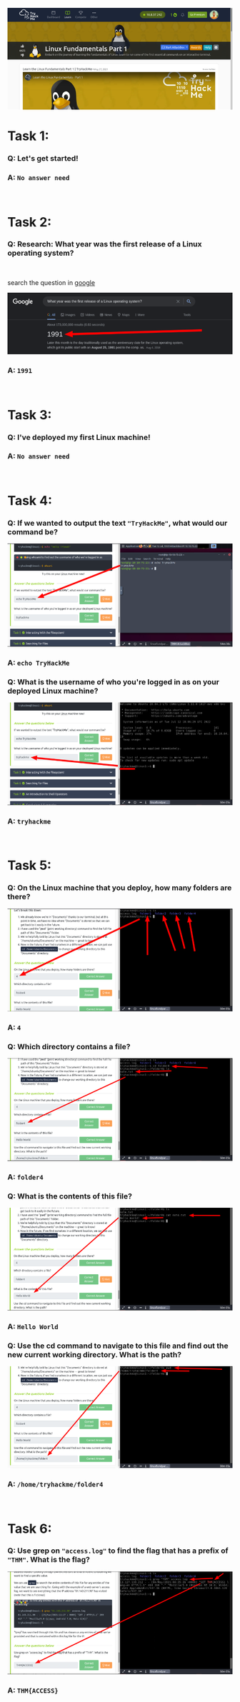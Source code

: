 ![linux](images/fundamentals-part-1.png)

**<h1>Task 1:</h1>**

<h3>Q: Let's get started!</h3>

### A: `No answer need`
<br/>

**<h1>Task 2:</h1>**

<h3>Q: Research: What year was the first release of a Linux operating system?</h3>
<br/>

search the question in [google](https://www.google.com)
<br/>

![1991](images/1991.png)
<br/>

### A: `1991`<br/>
<br/>

**<h1>Task 3:</h1>**

<h3>Q: I've deployed my first Linux machine!</h3>

### A: `No answer need`
<br/>

**<h1>Task 4:</h1>**

### Q: If we wanted to output the text `"TryHackMe"`, what would our command be?

![echotryhackme](images/echoTryhackme.png)

### A: `echo TryHackMe`

### Q: What is the username of who you're logged in as on your deployed Linux machine?

![tryhackme](images/tryhackme.png)

### A: `tryhackme`
<br/>

**<h1>Task 5:</h1>**

### Q: On the Linux machine that you deploy, how many folders are there?

![howmanyfolder](images/howmanyfolder.png)

### A: `4`

### Q: Which directory contains a file?

![folder4](images/folder4.png)

### A: `folder4`

### Q: What is the contents of this file?

![note](images/helloworld.png)

### A: `Hello World`

### Q: Use the cd command to navigate to this file and find out the new current working directory. What is the path?

![path](images/path.png)

### A: `/home/tryhackme/folder4`
<br/>

**<h1>Task 6:</h1>**

### Q: Use grep on `"access.log"` to find the flag that has a prefix of `"THM"`. What is the flag?

![thmaccess](images/thmaccess.png)

### A: `THM{ACCESS}`